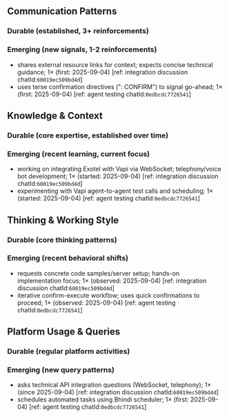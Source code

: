 ## Communication Patterns
### Durable (established, 3+ reinforcements)

### Emerging (new signals, 1-2 reinforcements)
- shares external resource links for context; expects concise technical guidance; 1× (first: 2025-09-04) [ref: integration discussion chatId:`60019ec509bd4d`]
- uses terse confirmation directives (": CONFIRM") to signal go-ahead; 1× (first: 2025-09-04) [ref: agent testing chatId:`0edbcdc7726541`]

## Knowledge & Context
### Durable (core expertise, established over time)

### Emerging (recent learning, current focus)
- working on integrating Exotel with Vapi via WebSocket; telephony/voice bot development; 1× (started: 2025-09-04) [ref: integration discussion chatId:`60019ec509bd4d`]
- experimenting with Vapi agent-to-agent test calls and scheduling; 1× (started: 2025-09-04) [ref: agent testing chatId:`0edbcdc7726541`]

## Thinking & Working Style
### Durable (core thinking patterns)

### Emerging (recent behavioral shifts)
- requests concrete code samples/server setup; hands-on implementation focus; 1× (observed: 2025-09-04) [ref: integration discussion chatId:`60019ec509bd4d`]
- iterative confirm-execute workflow; uses quick confirmations to proceed; 1× (observed: 2025-09-04) [ref: agent testing chatId:`0edbcdc7726541`]

## Platform Usage & Queries
### Durable (regular platform activities)

### Emerging (new query patterns)
- asks technical API integration questions (WebSocket, telephony); 1× (since 2025-09-04) [ref: integration discussion chatId:`60019ec509bd4d`]
- schedules automated tasks using Bhindi scheduler; 1× (first: 2025-09-04) [ref: agent testing chatId:`0edbcdc7726541`]